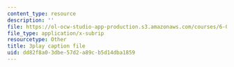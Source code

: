 ```yaml
---
content_type: resource
description: ''
file: https://ol-ocw-studio-app-production.s3.amazonaws.com/courses/6-042j-mathematics-for-computer-science-spring-2015/dd82f8a03dbe57d2a89cb5d14dba1859_gFD1Lp6zK3w.vtt
file_type: application/x-subrip
resourcetype: Other
title: 3play caption file
uid: dd82f8a0-3dbe-57d2-a89c-b5d14dba1859
---
```

